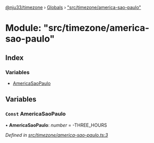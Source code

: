 [@nju33/timezone](../README.md) › [Globals](../globals.md) › ["src/timezone/america-sao-paulo"](_src_timezone_america_sao_paulo_.md)

# Module: "src/timezone/america-sao-paulo"

## Index

### Variables

* [AmericaSaoPaulo](_src_timezone_america_sao_paulo_.md#const-americasaopaulo)

## Variables

### `Const` AmericaSaoPaulo

• **AmericaSaoPaulo**: *number* = -THREE_HOURS

*Defined in [src/timezone/america-sao-paulo.ts:3](https://github.com/nju33/timezone/blob/9c97e60/src/timezone/america-sao-paulo.ts#L3)*
